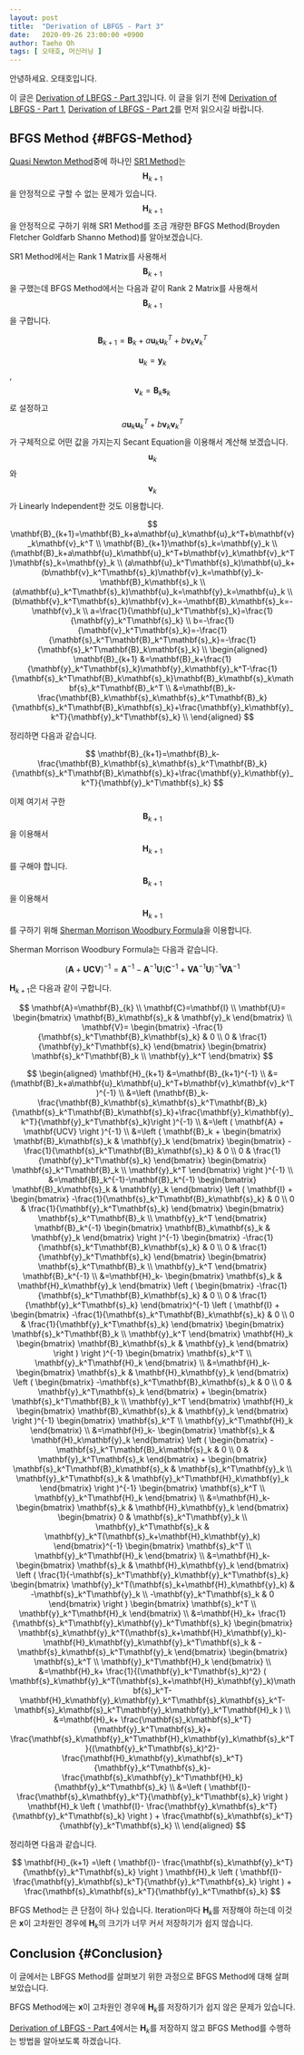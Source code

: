 ```yaml
---
layout: post
title:  "Derivation of LBFGS - Part 3"
date:   2020-09-26 23:00:00 +0900
author: Taeho Oh
tags: [ 오태호, 머신러닝 ]
---
```


안녕하세요. 오태호입니다.

이 글은 [Derivation of LBFGS - Part 3](Derivation-of-LBFGS-Part-3)입니다. 이 글을 읽기 전에 [Derivation of LBFGS - Part 1](Derivation-of-LBFGS-Part-1), [Derivation of LBFGS - Part 2](Derivation-of-LBFGS-Part-2)를 먼저 읽으시길 바랍니다.

## BFGS Method {#BFGS-Method}

[Quasi Newton Method](Derivation-of-LBFGS-Part-2#Quasi-Newton-Method)중에 하나인 [SR1 Method](Derivation-of-LBFGS-Part-2#SR1-Method)는 $$\mathbf{H}_{k+1}$$을 안정적으로 구할 수 없는 문제가 있습니다. $$\mathbf{H}_{k+1}$$을 안정적으로 구하기 위해 SR1 Method를 조금 개량한 BFGS Method(Broyden Fletcher Goldfarb Shanno Method)를 알아보겠습니다.

SR1 Method에서는 Rank 1 Matrix를 사용해서 $$\mathbf{B}_{k+1}$$을 구했는데 BFGS Method에서는 다음과 같이 Rank 2 Matrix를 사용해서 $$\mathbf{B}_{k+1}$$을 구합니다.

$$
\mathbf{B}_{k+1}=\mathbf{B}_k+a\mathbf{u}_k\mathbf{u}_k^T+b\mathbf{v}_k\mathbf{v}_k^T
$$

$$\mathbf{u}_k=\mathbf{y}_k$$, $$\mathbf{v}_k=\mathbf{B}_k\mathbf{s}_k$$로 설정하고 $$a\mathbf{u}_k\mathbf{u}_k^T+b\mathbf{v}_k\mathbf{v}_k^T$$가 구체적으로 어떤 값을 가지는지 Secant Equation을 이용해서 계산해 보겠습니다. $$\mathbf{u}_k$$와 $$\mathbf{v}_k$$가 Linearly Independent한 것도 이용합니다.

$$
\mathbf{B}_{k+1}=\mathbf{B}_k+a\mathbf{u}_k\mathbf{u}_k^T+b\mathbf{v}_k\mathbf{v}_k^T \\
\mathbf{B}_{k+1}\mathbf{s}_k=\mathbf{y}_k \\
(\mathbf{B}_k+a\mathbf{u}_k\mathbf{u}_k^T+b\mathbf{v}_k\mathbf{v}_k^T)\mathbf{s}_k=\mathbf{y}_k \\
(a\mathbf{u}_k^T\mathbf{s}_k)\mathbf{u}_k+(b\mathbf{v}_k^T\mathbf{s}_k)\mathbf{v}_k=\mathbf{y}_k-\mathbf{B}_k\mathbf{s}_k \\
(a\mathbf{u}_k^T\mathbf{s}_k)\mathbf{u}_k=\mathbf{y}_k=\mathbf{u}_k \\
(b\mathbf{v}_k^T\mathbf{s}_k)\mathbf{v}_k=-\mathbf{B}_k\mathbf{s}_k=-\mathbf{v}_k \\
a=\frac{1}{\mathbf{u}_k^T\mathbf{s}_k}=\frac{1}{\mathbf{y}_k^T\mathbf{s}_k} \\
b=-\frac{1}{\mathbf{v}_k^T\mathbf{s}_k}=-\frac{1}{\mathbf{s}_k^T\mathbf{B}_k^T\mathbf{s}_k}=-\frac{1}{\mathbf{s}_k^T\mathbf{B}_k\mathbf{s}_k} \\
\begin{aligned}
\mathbf{B}_{k+1}
&=\mathbf{B}_k+\frac{1}{\mathbf{y}_k^T\mathbf{s}_k}\mathbf{y}_k\mathbf{y}_k^T-\frac{1}{\mathbf{s}_k^T\mathbf{B}_k\mathbf{s}_k}\mathbf{B}_k\mathbf{s}_k\mathbf{s}_k^T\mathbf{B}_k^T \\
&=\mathbf{B}_k-\frac{\mathbf{B}_k\mathbf{s}_k\mathbf{s}_k^T\mathbf{B}_k}{\mathbf{s}_k^T\mathbf{B}_k\mathbf{s}_k}+\frac{\mathbf{y}_k\mathbf{y}_k^T}{\mathbf{y}_k^T\mathbf{s}_k} \\
\end{aligned}
$$

정리하면 다음과 같습니다.

$$
\mathbf{B}_{k+1}=\mathbf{B}_k-\frac{\mathbf{B}_k\mathbf{s}_k\mathbf{s}_k^T\mathbf{B}_k}{\mathbf{s}_k^T\mathbf{B}_k\mathbf{s}_k}+\frac{\mathbf{y}_k\mathbf{y}_k^T}{\mathbf{y}_k^T\mathbf{s}_k}
$$

이제 여기서 구한 $$\mathbf{B}_{k+1}$$을 이용해서 $$\mathbf{H}_{k+1}$$를 구해야 합니다. $$\mathbf{B}_{k+1}$$을 이용해서 $$\mathbf{H}_{k+1}$$를 구하기 위해 [Sherman Morrison Woodbury Formula](#Sherman-Morrison-Woodbury-Formula)을 이용합니다.

Sherman Morrison Woodbury Formula는 다음과 같습니다.

$$
(\mathbf{A}+\mathbf{UCV})^{-1}=\mathbf{A}^{-1}-\mathbf{A}^{-1}\mathbf{U}(\mathbf{C}^{-1}+\mathbf{V}\mathbf{A}^{-1}\mathbf{U})^{-1}\mathbf{V}\mathbf{A}^{-1}
$$

$\mathbf{H}_{k+1}$은 다음과 같이 구합니다.

$$
\mathbf{A}=\mathbf{B}_{k} \\
\mathbf{C}=\mathbf{I} \\
\mathbf{U}=
\begin{bmatrix}
\mathbf{B}_k\mathbf{s}_k & \mathbf{y}_k
\end{bmatrix} \\
\mathbf{V}=
\begin{bmatrix}
-\frac{1}{\mathbf{s}_k^T\mathbf{B}_k\mathbf{s}_k} & 0 \\
0 & \frac{1}{\mathbf{y}_k^T\mathbf{s}_k}
\end{bmatrix}
\begin{bmatrix}
\mathbf{s}_k^T\mathbf{B}_k \\
\mathbf{y}_k^T
\end{bmatrix}
$$

$$
\begin{aligned}
\mathbf{H}_{k+1}
&=\mathbf{B}_{k+1}^{-1} \\
&=(\mathbf{B}_k+a\mathbf{u}_k\mathbf{u}_k^T+b\mathbf{v}_k\mathbf{v}_k^T)^{-1} \\
&=\left (\mathbf{B}_k-\frac{\mathbf{B}_k\mathbf{s}_k\mathbf{s}_k^T\mathbf{B}_k}{\mathbf{s}_k^T\mathbf{B}_k\mathbf{s}_k}+\frac{\mathbf{y}_k\mathbf{y}_k^T}{\mathbf{y}_k^T\mathbf{s}_k}\right )^{-1} \\
&=\left ( \mathbf{A} + \mathbf{UCV} \right )^{-1} \\
&=\left (
\mathbf{B}_k
+
\begin{bmatrix}
\mathbf{B}_k\mathbf{s}_k & \mathbf{y}_k
\end{bmatrix}
\begin{bmatrix}
-\frac{1}{\mathbf{s}_k^T\mathbf{B}_k\mathbf{s}_k} & 0 \\
0 & \frac{1}{\mathbf{y}_k^T\mathbf{s}_k}
\end{bmatrix}
\begin{bmatrix}
\mathbf{s}_k^T\mathbf{B}_k \\
\mathbf{y}_k^T
\end{bmatrix}
\right )^{-1} \\
&=\mathbf{B}_k^{-1}-\mathbf{B}_k^{-1}
\begin{bmatrix}
\mathbf{B}_k\mathbf{s}_k & \mathbf{y}_k
\end{bmatrix}
\left (
\mathbf{I}
+
\begin{bmatrix}
-\frac{1}{\mathbf{s}_k^T\mathbf{B}_k\mathbf{s}_k} & 0 \\
0 & \frac{1}{\mathbf{y}_k^T\mathbf{s}_k}
\end{bmatrix}
\begin{bmatrix}
\mathbf{s}_k^T\mathbf{B}_k \\
\mathbf{y}_k^T
\end{bmatrix}
\mathbf{B}_k^{-1}
\begin{bmatrix}
\mathbf{B}_k\mathbf{s}_k & \mathbf{y}_k
\end{bmatrix}
\right )^{-1}
\begin{bmatrix}
-\frac{1}{\mathbf{s}_k^T\mathbf{B}_k\mathbf{s}_k} & 0 \\
0 & \frac{1}{\mathbf{y}_k^T\mathbf{s}_k}
\end{bmatrix}
\begin{bmatrix}
\mathbf{s}_k^T\mathbf{B}_k \\
\mathbf{y}_k^T
\end{bmatrix}
\mathbf{B}_k^{-1} \\
&=\mathbf{H}_k-
\begin{bmatrix}
\mathbf{s}_k & \mathbf{H}_k\mathbf{y}_k
\end{bmatrix}
\left (
\begin{bmatrix}
-\frac{1}{\mathbf{s}_k^T\mathbf{B}_k\mathbf{s}_k} & 0 \\
0 & \frac{1}{\mathbf{y}_k^T\mathbf{s}_k}
\end{bmatrix}^{-1}
\left (
\mathbf{I}
+
\begin{bmatrix}
-\frac{1}{\mathbf{s}_k^T\mathbf{B}_k\mathbf{s}_k} & 0 \\
0 & \frac{1}{\mathbf{y}_k^T\mathbf{s}_k}
\end{bmatrix}
\begin{bmatrix}
\mathbf{s}_k^T\mathbf{B}_k \\
\mathbf{y}_k^T
\end{bmatrix}
\mathbf{H}_k
\begin{bmatrix}
\mathbf{B}_k\mathbf{s}_k & \mathbf{y}_k
\end{bmatrix}
\right )
\right )^{-1}
\begin{bmatrix}
\mathbf{s}_k^T \\
\mathbf{y}_k^T\mathbf{H}_k
\end{bmatrix} \\
&=\mathbf{H}_k-
\begin{bmatrix}
\mathbf{s}_k & \mathbf{H}_k\mathbf{y}_k
\end{bmatrix}
\left (
\begin{bmatrix}
-\mathbf{s}_k^T\mathbf{B}_k\mathbf{s}_k & 0 \\
0 & \mathbf{y}_k^T\mathbf{s}_k
\end{bmatrix}
+
\begin{bmatrix}
\mathbf{s}_k^T\mathbf{B}_k \\
\mathbf{y}_k^T
\end{bmatrix}
\mathbf{H}_k
\begin{bmatrix}
\mathbf{B}_k\mathbf{s}_k & \mathbf{y}_k
\end{bmatrix}
\right )^{-1}
\begin{bmatrix}
\mathbf{s}_k^T \\
\mathbf{y}_k^T\mathbf{H}_k
\end{bmatrix} \\
&=\mathbf{H}_k-
\begin{bmatrix}
\mathbf{s}_k & \mathbf{H}_k\mathbf{y}_k
\end{bmatrix}
\left (
\begin{bmatrix}
-\mathbf{s}_k^T\mathbf{B}_k\mathbf{s}_k & 0 \\
0 & \mathbf{y}_k^T\mathbf{s}_k
\end{bmatrix}
+
\begin{bmatrix}
\mathbf{s}_k^T\mathbf{B}_k\mathbf{s}_k & \mathbf{s}_k^T\mathbf{y}_k \\
\mathbf{y}_k^T\mathbf{s}_k & \mathbf{y}_k^T\mathbf{H}_k\mathbf{y}_k
\end{bmatrix}
\right )^{-1}
\begin{bmatrix}
\mathbf{s}_k^T \\
\mathbf{y}_k^T\mathbf{H}_k
\end{bmatrix} \\
&=\mathbf{H}_k-
\begin{bmatrix}
\mathbf{s}_k & \mathbf{H}_k\mathbf{y}_k
\end{bmatrix}
\begin{bmatrix}
0 & \mathbf{s}_k^T\mathbf{y}_k \\
\mathbf{y}_k^T\mathbf{s}_k & \mathbf{y}_k^T(\mathbf{s}_k+\mathbf{H}_k\mathbf{y}_k)
\end{bmatrix}^{-1}
\begin{bmatrix}
\mathbf{s}_k^T \\
\mathbf{y}_k^T\mathbf{H}_k
\end{bmatrix} \\
&=\mathbf{H}_k-
\begin{bmatrix}
\mathbf{s}_k & \mathbf{H}_k\mathbf{y}_k
\end{bmatrix}
\left (
\frac{1}{-\mathbf{s}_k^T\mathbf{y}_k\mathbf{y}_k^T\mathbf{s}_k}
\begin{bmatrix}
\mathbf{y}_k^T(\mathbf{s}_k+\mathbf{H}_k\mathbf{y}_k) & -\mathbf{s}_k^T\mathbf{y}_k \\
-\mathbf{y}_k^T\mathbf{s}_k & 0
\end{bmatrix}
\right )
\begin{bmatrix}
\mathbf{s}_k^T \\
\mathbf{y}_k^T\mathbf{H}_k
\end{bmatrix} \\
&=\mathbf{H}_k+
\frac{1}{\mathbf{s}_k^T\mathbf{y}_k\mathbf{y}_k^T\mathbf{s}_k}
\begin{bmatrix}
\mathbf{s}_k\mathbf{y}_k^T(\mathbf{s}_k+\mathbf{H}_k\mathbf{y}_k)-\mathbf{H}_k\mathbf{y}_k\mathbf{y}_k^T\mathbf{s}_k & -\mathbf{s}_k\mathbf{s}_k^T\mathbf{y}_k
\end{bmatrix}
\begin{bmatrix}
\mathbf{s}_k^T \\
\mathbf{y}_k^T\mathbf{H}_k
\end{bmatrix} \\
&=\mathbf{H}_k+
\frac{1}{(\mathbf{y}_k^T\mathbf{s}_k)^2}
(
\mathbf{s}_k\mathbf{y}_k^T(\mathbf{s}_k+\mathbf{H}_k\mathbf{y}_k)\mathbf{s}_k^T-\mathbf{H}_k\mathbf{y}_k\mathbf{y}_k^T\mathbf{s}_k\mathbf{s}_k^T-\mathbf{s}_k\mathbf{s}_k^T\mathbf{y}_k\mathbf{y}_k^T\mathbf{H}_k
) \\
&=\mathbf{H}_k+
\frac{\mathbf{s}_k\mathbf{s}_k^T}{\mathbf{y}_k^T\mathbf{s}_k}+
\frac{\mathbf{s}_k\mathbf{y}_k^T\mathbf{H}_k\mathbf{y}_k\mathbf{s}_k^T}{(\mathbf{y}_k^T\mathbf{s}_k)^2}-
\frac{\mathbf{H}_k\mathbf{y}_k\mathbf{s}_k^T}{\mathbf{y}_k^T\mathbf{s}_k}-
\frac{\mathbf{s}_k\mathbf{y}_k^T\mathbf{H}_k}{\mathbf{y}_k^T\mathbf{s}_k} \\
&=\left (
\mathbf{I}-
\frac{\mathbf{s}_k\mathbf{y}_k^T}{\mathbf{y}_k^T\mathbf{s}_k}
\right )
\mathbf{H}_k
\left (
\mathbf{I}-
\frac{\mathbf{y}_k\mathbf{s}_k^T}{\mathbf{y}_k^T\mathbf{s}_k}
\right )
+
\frac{\mathbf{s}_k\mathbf{s}_k^T}{\mathbf{y}_k^T\mathbf{s}_k} \\
\end{aligned}
$$

정리하면 다음과 같습니다.

$$
\mathbf{H}_{k+1}
=\left (
\mathbf{I}-
\frac{\mathbf{s}_k\mathbf{y}_k^T}{\mathbf{y}_k^T\mathbf{s}_k}
\right )
\mathbf{H}_k
\left (
\mathbf{I}-
\frac{\mathbf{y}_k\mathbf{s}_k^T}{\mathbf{y}_k^T\mathbf{s}_k}
\right )
+
\frac{\mathbf{s}_k\mathbf{s}_k^T}{\mathbf{y}_k^T\mathbf{s}_k}
$$

BFGS Method는 큰 단점이 하나 있습니다. Iteration마다 $\mathbf{H}_k$를 저장해야 하는데 이것은 $\mathbf{x}$이 고차원인 경우에 $\mathbf{H}_k$의 크기가 너무 커서 저장하기가 쉽지 않습니다.

## Conclusion {#Conclusion}

이 글에서는 LBFGS Method를 살펴보기 위한 과정으로 BFGS Method에 대해 살펴보았습니다.

BFGS Method에는 $\mathbf{x}$이 고차원인 경우에 $\mathbf{H}_k$를 저장하기가 쉽지 않은 문제가 있습니다.

[Derivation of LBFGS - Part 4](Derivation-of-LBFGS-Part-4)에서는 $\mathbf{H}_k$를 저장하지 않고 BFGS Method를 수행하는 방법을 알아보도록 하겠습니다.
